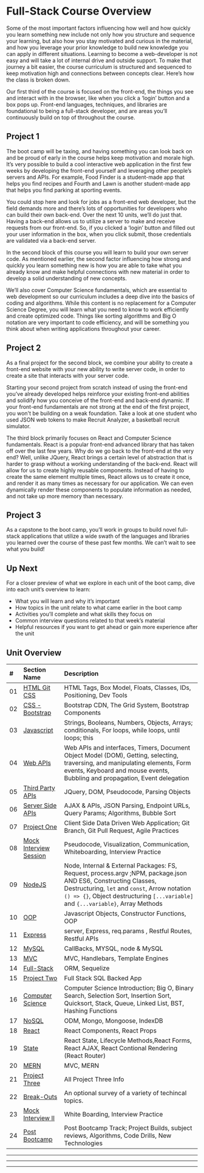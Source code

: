 # Full-Stack Course Overview

Some of the most important factors influencing how well and how quickly you learn something new include not only how you structure and sequence your learning, but also how you stay motivated and curious in the material, and how you leverage your prior knowledge to build new knowledge you can apply in different situations. Learning to become a web-developer is not easy and will take a lot of internal drive and outside support. To make that journey a bit easier, the course curriculum is structured and sequenced to keep motivation high and connections between concepts clear. Here’s how the class is broken down.

Our first third of the course is focused on the front-end, the things you see and interact with in the browser, like when you click a ‘login’ button and a box pops up. Front-end languages, techniques, and libraries are foundational to being a full-stack developer, and are areas you’ll continuously build on top of throughout the course.

## Project 1

The boot camp will be taxing, and having something you can look back on and be proud of early in the course helps keep motivation and morale high. It’s very possible to build a cool interactive web application in the first few weeks by developing the front-end yourself and leveraging other people’s servers and APIs. For example, Food Finder is a student-made app that helps you find recipes and Fourth and Lawn is another student-made app that helps you find parking at sporting events.

You could stop here and look for jobs as a front-end web developer, but the field demands more and there’s lots of opportunities for developers who can build their own back-end. Over the next 10 units, we’ll do just that. Having a back-end allows us to utilize a server to make and receive requests from our front-end. So, if you clicked a ‘login’ button and filled out your user information in the box, when you click submit, those credentials are validated via a back-end server.

In the second block of this course you will learn to build your own server code. As mentioned earlier, the second factor influencing how strong and quickly you learn something new is how you are able to take what you already know and make helpful connections with new material in order to develop a solid understanding of new concepts.

We’ll also cover Computer Science fundamentals, which are essential to web development so our curriculum includes a deep dive into the basics of coding and algorithms. While this content is no replacement for a Computer Science Degree, you will learn what you need to know to work efficiently and create optimized code. Things like sorting algorithms and Big O notation are very important to code efficiency, and will be something you think about when writing applications throughout your career.

## Project 2

As a final project for the second block, we combine your ability to create a front-end website with your new ability to write server code, in order to create a site that interacts with your server code.

Starting your second project from scratch instead of using the front-end you’ve already developed helps reinforce your existing front-end abilities and solidify how you conceive of the front-end and back-end dynamic. If your front-end fundamentals are not strong at the end of the first project, you won't be building on a weak foundation. Take a look at one student who used JSON web tokens to make Recruit Analyzer, a basketball recruit simulator.

The third block primarily focuses on React and Computer Science fundamentals. React is a popular front-end advanced library that has taken off over the last few years. Why do we go back to the front-end at the very end? Well, unlike JQuery, React brings a certain level of abstraction that is harder to grasp without a working understanding of the back-end. React will allow for us to create highly reusable components. Instead of having to create the same element multiple times, React allows us to create it once, and render it as many times as necessary for our application. We can even dynamically render these components to populate information as needed, and not take up more memory than necessary.



## Project 3

As a capstone to the boot camp, you’ll work in groups to build novel full-stack applications that utilize a wide swath of the languages and libraries you learned over the course of these past few months. We can’t wait to see what you build!

## Up Next

For a closer preview of what we explore in each unit of the boot camp, dive into each unit’s overview to learn:

* What you will learn and why it’s important
* How topics in the unit relate to what came earlier in the boot camp
* Activities you’ll complete and what skills they focus on
* Common interview questions related to that week’s material
* Helpful resources if you want to get ahead or gain more experience after the unit



## Unit Overview


| # | Section Name | Description |
|:--| :--  | :--  |
|01| [HTML Git CSS](./01-html-git-css)| HTML Tags, Box Model, Floats, Classes, IDs, Positioning, Dev Tools | 
|02| [CSS - Bootstrap](./02-css-bootstrap)| Bootstrap CDN, The Grid System, Bootstrap Components| 
|03| [Javascript](./03-javascript)| Strings, Booleans, Numbers, Objects, Arrays; conditionals, For loops, while loops, until loops; this |
|04| [Web APIs](./04-Web-APIs) | Web APIs and interfaces, Timers, Document Object Model (DOM), Getting, selecting, traversing, and manipulating elements, Form events, Keyboard and mouse events, Bubbling and propagation, Event delegation|
|05| [Third Party APIs](./05-Third-Party-APIs) | JQuery, DOM, Pseudocode, Parsing Objects |
|06| [Server Side APIs](./06-Server-Side-APIs) |AJAX & APIs, JSON Parsing, Endpoint URLs, Query Params; Algorithms, Bubble Sort |
|07| [Project One](./07-Project-1) | Client Side Data Driven Web Application; Git Branch, Git Pull Request, Agile Practices |
|08| [Mock Interview Session](./08-mock-interview-01) | Pseudocode, Visualization, Communication, Whiteboarding, Interview Practice  |
|09| [NodeJS](./09-NodeJS) |  Node, Internal & External Packages: FS, Request, process.argv ;NPM, package.json AND ES6, Constructing Classes, Destructuring, `let` and `const`, Arrow notation `() => {}`, Object destructuring `[...variable]` and `{...variable}`, Array Methods  |
|10| [OOP](./10-OOP) | Javascript Objects, Constructor Functions, OOP  |
|11| [Express](./11-express) | server, Express, req.params , Restful Routes, Restful APIs |
|12| [MySQL](./12-MySQL) | CallBacks, MYSQL, node & MySQL |
|13| [MVC](./13-MVC) | MVC, Handlebars, Template Engines  |
|14| [Full-Stack](./14-Full-Stack) | ORM, Sequelize |
|15| [Project Two](./15-Project-2) | Full Stack SQL Backed App |
|16| [Computer Science](./16-Computer-Science) | Computer Science Introduction; Big O, Binary Search, Selection Sort, Insertion Sort, Quicksort, Stack, Queue, Linked List, BST, Hashing Functions |
|17| [NoSQL](./17-NoSQL) | ODM, Mongo, Mongoose, IndexDB  |
|18| [React](./18-React) | React Components, React Props |
|19| [State](./19-State) |  React State, Lifecycle Methods,React Forms, React AJAX, React Contional Rendering (React Router) |
|20| [MERN](./20-MERN) | MVC, MERN |
|21| [Project Three](./21-Project-3) | All Project Three Info |
|22| [Break-Outs](./22-break-outs) | An optional survey of a variety of techincal topics.  |
|23| [Mock Interview II](./23-mock-interview-02) | White Boarding, Interview Practice |
|24| [Post Bootcamp](./23-mock-interview-02) | Post Bootcamp Track; Project Builds, subject reviews, Algorithms, Code Drills, New Technologies  |

<hr>
<hr>
<hr>


